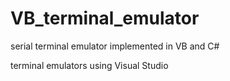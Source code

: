 # VB_terminal_emulator
serial terminal emulator implemented in VB and C#

terminal emulators using Visual Studio

